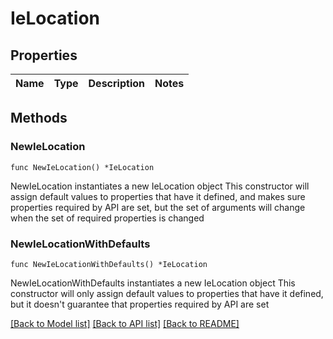 # IeLocation

## Properties

Name | Type | Description | Notes
------------ | ------------- | ------------- | -------------

## Methods

### NewIeLocation

`func NewIeLocation() *IeLocation`

NewIeLocation instantiates a new IeLocation object
This constructor will assign default values to properties that have it defined,
and makes sure properties required by API are set, but the set of arguments
will change when the set of required properties is changed

### NewIeLocationWithDefaults

`func NewIeLocationWithDefaults() *IeLocation`

NewIeLocationWithDefaults instantiates a new IeLocation object
This constructor will only assign default values to properties that have it defined,
but it doesn't guarantee that properties required by API are set


[[Back to Model list]](../README.md#documentation-for-models) [[Back to API list]](../README.md#documentation-for-api-endpoints) [[Back to README]](../README.md)


